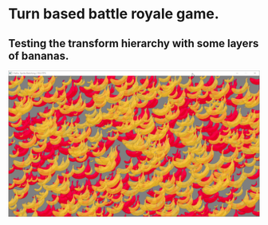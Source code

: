 # Turn based battle royale game.

## Testing the transform hierarchy with some layers of bananas.
![Pink bananas](./media/hierarchy-sorted.png)
